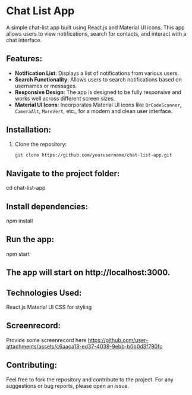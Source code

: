 # Chat List App

A simple chat-list app built using React.js and Material UI icons. This app allows users to view notifications, search for contacts, and interact with a chat interface.

## Features:
- **Notification List**: Displays a list of notifications from various users.
- **Search Functionality**: Allows users to search notifications based on usernames or messages.
- **Responsive Design**: The app is designed to be fully responsive and works well across different screen sizes.
- **Material UI Icons**: Incorporates Material UI icons like `QrCodeScanner`, `CameraAlt`, `MoreVert`, etc., for a modern and clean user interface.

## Installation:

1. Clone the repository:
   ```bash
   git clone https://github.com/yourusername/chat-list-app.git
   
## Navigate to the project folder:
cd chat-list-app

## Install dependencies:
npm install

## Run the app:
npm start

## The app will start on http://localhost:3000.

## Technologies Used:
React.js
Material UI
CSS for styling

## Screenrecord:
Provide some screenrecord here
https://github.com/user-attachments/assets/c6aaca13-ed37-4039-9ebb-b0b0d3f790fc

## Contributing:
Feel free to fork the repository and contribute to the project. For any suggestions or bug reports, please open an issue.
